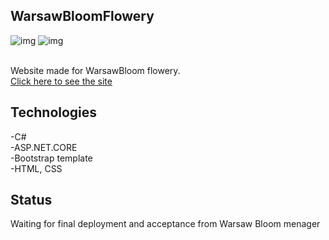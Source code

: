 ## WarsawBloomFlowery
![img](https://i.imgur.com/9bSRrxi.png)
![img](https://i.imgur.com/mzZagYX.png)

<br/>Website made for WarsawBloom flowery.<br/>
[Click here to see the site](https://warsawbloom.hostingasp.pl/)
## Technologies
-C#<br/>
-ASP.NET.CORE<br/>
-Bootstrap template<br/>
-HTML, CSS<br/>

## Status

Waiting for final deployment and acceptance from Warsaw Bloom menager

